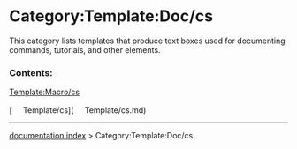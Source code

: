 # Category:Template:Doc/cs
This category lists templates that produce text boxes used for documenting commands, tutorials, and other elements.

### Contents:

[Template:Macro/cs](Template:Macro/cs.md)

[<img src="images/Property.png" style="width:16px"> Template/cs](<img src="images/Property.png" style="width:16px"> Template/cs.md)

---
[documentation index](../README.md) > Category:Template:Doc/cs

